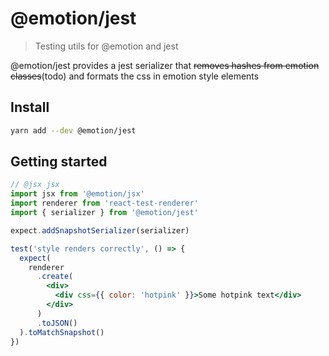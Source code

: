 # @emotion/jest

> Testing utils for @emotion and jest

@emotion/jest provides a jest serializer that ~~removes hashes from emotion classes~~(todo) and formats the css in emotion style elements

## Install

```bash
yarn add --dev @emotion/jest
```

## Getting started

```jsx
// @jsx jsx
import jsx from '@emotion/jsx'
import renderer from 'react-test-renderer'
import { serializer } from '@emotion/jest'

expect.addSnapshotSerializer(serializer)

test('style renders correctly', () => {
  expect(
    renderer
      .create(
        <div>
          <div css={{ color: 'hotpink' }}>Some hotpink text</div>
        </div>
      )
      .toJSON()
  ).toMatchSnapshot()
})
```

